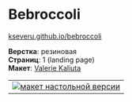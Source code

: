 # Bebroccoli #

[kseveru.github.io/bebroccoli](https://kseveru.github.io/bebroccoli/ "Открыть проект")

**Верстка**: резиновая  
**Страниц**: 1 (landing page)  
**Макет**: [Valerie Kaliuta](https://www.behance.net/Nafan1ya "Автор дизайна")  

<table>
  <tr>
    <td>
      <a href="https://kseveru.github.io/img/preview-bebroccoli.jpg" title="Открыть макет">
        <img src="https://kseveru.github.io/img/preview-bebroccoli-small.png" alt="макет настольной версии">
      </a>
    </td>
  </tr>
</table>
